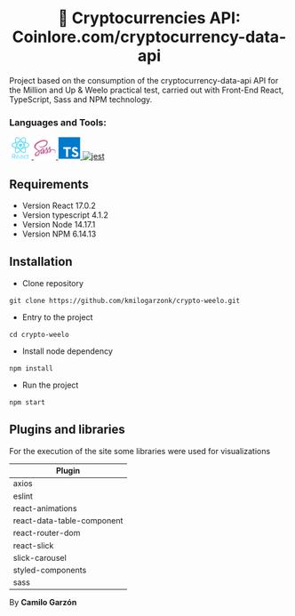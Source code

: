<h1 align="center">💎 Cryptocurrencies API: Coinlore.com/cryptocurrency-data-api</h1>
<p>Project based on the consumption of the cryptocurrency-data-api API for the Million and Up & Weelo practical test, carried out with Front-End React, TypeScript, Sass and NPM technology.</p>

<h3 align="left">Languages and Tools:</h3>
<p align="left"> <a href="https://reactjs.org/" target="_blank" rel="noreferrer"> <img src="https://raw.githubusercontent.com/devicons/devicon/master/icons/react/react-original-wordmark.svg" alt="react" width="40" height="40"/> </a> <a href="https://sass-lang.com" target="_blank" rel="noreferrer"> <img src="https://raw.githubusercontent.com/devicons/devicon/master/icons/sass/sass-original.svg" alt="sass" width="40" height="40"/> </a> <a href="https://www.typescriptlang.org/" target="_blank" rel="noreferrer"> <img src="https://raw.githubusercontent.com/devicons/devicon/master/icons/typescript/typescript-original.svg" alt="typescript" width="40" height="40"/> </a> <a href="https://jestjs.io" target="_blank" rel="noreferrer"> <img src="https://www.vectorlogo.zone/logos/jestjsio/jestjsio-icon.svg" alt="jest" width="40" height="40"/> </a></p>

<h2 class="code-line" data-line-start=4 data-line-end=5 ><a id="Requirements_4"></a>Requirements</h2>
<ul>
<li class="has-line-data" data-line-start="5" data-line-end="6">Version React 17.0.2</li>
<li class="has-line-data" data-line-start="6" data-line-end="7">Version typescript 4.1.2</li>
<li class="has-line-data" data-line-start="7" data-line-end="8">Version Node 14.17.1</li>
<li class="has-line-data" data-line-start="8" data-line-end="10">Version NPM 6.14.13</li>
</ul>

<h2 class="code-line" data-line-start=10 data-line-end=11 ><a id="Installation_10"></a>Installation</h2>
<ul>
<li class="has-line-data" data-line-start="12" data-line-end="13">Clone repository</li>
</ul>
<pre><code class="has-line-data" data-line-start="14" data-line-end="16" class="language-sh">git <span class="hljs-built_in">clone https://github.com/kmilogarzonk/crypto-weelo.git</span> 
</code></pre>
<ul>
<li class="has-line-data" data-line-start="17" data-line-end="18">Entry to the project</li>
</ul>
<pre><code class="has-line-data" data-line-start="19" data-line-end="21" class="language-sh"><span class="hljs-built_in">cd</span> crypto-weelo 
</code></pre>
<ul>
<li class="has-line-data" data-line-start="22" data-line-end="23">Install node dependency</li>
</ul>
<pre><code class="has-line-data" data-line-start="24" data-line-end="26" class="language-sh">npm install
</code></pre>
<ul>
<li class="has-line-data" data-line-start="27" data-line-end="28">Run the project</li>
</ul>
<pre><code class="has-line-data" data-line-start="29" data-line-end="31" class="language-sh">npm start
</code></pre>

<h2 class="code-line" data-line-start=32 data-line-end=33 ><a id="Plugins_and_libraries_32"></a>Plugins and libraries</h2>
<p class="has-line-data" data-line-start="34" data-line-end="35">For the execution of the site some libraries were used for visualizations</p>
<table class="table table-striped table-bordered">
<thead>
<tr>
<th>Plugin</th>
</tr>
</thead>
<tbody>
<tr>
<td>axios</td>
</tr>
<tr>
<td>eslint</td>
</tr>
<tr>
<td>react-animations</td>
</tr>
<tr>
<td>react-data-table-component</td>
</tr>
<tr>
<td>react-router-dom</td>
</tr>
<tr>
<td>react-slick</td>
</tr>
<tr>
<td>slick-carousel</td>
</tr>
<tr>
<td>styled-components</td>
</tr>
<tr>
<td>sass</td>
</tr>
</tbody>
</table>

<p class="has-line-data" data-line-start="49" data-line-end="50">By <strong>Camilo Garzón</strong></p>